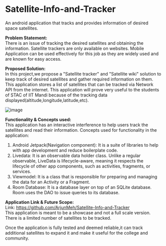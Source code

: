 # Satellite-Info-and-Tracker
An android application that tracks and provides information of desired space satellites.

**Problem Statement:**\
There is an issue of tracking the desired satellites and obtaining the information. Satellite trackers are only available on websites. Mobile Application can be used effectively for this job as they are widely used and are known for easy access.

**Proposed Solution:**\
In this project,we propose a "Satellite tracker" and "Satellite wiki" solution to keep track of desired satellites and gather required information on them. This application stores a list of satellites that can be tracked via Network API from the internet. This application will prove very useful to the students of STAC of IIT Mandi because of the tracking data displayed(altitude,longitude,latitude,etc).

![image](https://user-images.githubusercontent.com/95991678/148686357-827c444d-5c97-4399-86fe-d6c59380a3fd.png)

**Functionality & Concepts used:**\
This application has an interactive interference to help users track the satellites and read their information.
Concepts used for functionality in the application:
1) Android Jetpack(Navigation component): It is a suite of libraries to help with app development and reduce boilerplate code.
2) Livedata: It is an observable data holder class. Unlike a regular observable, LiveData is lifecycle-aware, meaning it respects the lifecycle of other app components, such as activities, fragments, or services.
3) Viewmodel: It is a class that is responsible for preparing and managing the data for an Activity or a Fragment.
4) Room Database: It is a database layer on top of an SQLite database. Room uses the DAO to issue queries to its database.

**Application Link & Future Scope:**\
Link: https://github.com/ArjunMeh/Satellite-Info-and-Tracker \
This application is meant to be a showcase and not a full scale version. There is a limited number of satellites to be tracked.

Once the application is fully tested and deemed reliable,it can track additional satellites to expand it and make it useful for the college and community.
